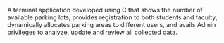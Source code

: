 A terminal application developed using C that shows the number of available parking lots, provides registration to both students and faculty, dynamically allocates parking 
areas to different users, and avails Admin privileges to analyze, update and review all collected data.
